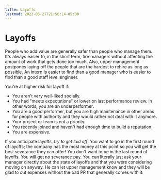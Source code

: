 ```yaml
---
title: Layoffs
lastmod: 2023-05-27T21:58:14-05:00
---
```

# Layoffs
People who add value are generally safer than people who manage them. It's always easier to, in the short term, fire managers without affecting the amount of work that gets done too much. Also, upper management postpones laying off the people that are the hardest to rehire as long as possible. An intern is easier to find than a good manager who is easier to find than a good staff level engineer.

You're at higher risk for layoff if:
* You aren't very well-liked socially.
* You had "meets expectations" or lower on last performance review. In other words, you are an underperformer.
* You are a good performer, but you are high maintenance in other areas for people with authority and they would rather not deal with it anymore.
* Your project or team is not a priority.
* You recently joined and haven't had enough time to build a reputation.
* You are expensive.

If you anticipate layoffs, _try to get laid off_. You want to go in the first round of layoffs; the company has the most money at this point so you will get the best severance they can offer! You don't want to be in the last round of layoffs. You will get no severance pay. You can literally just ask your manager directly about the state of layoffs and that you were considering moving on anyway. He can let upper management know and they will be glad to cut expenses without the bad PR that generally comes with it.